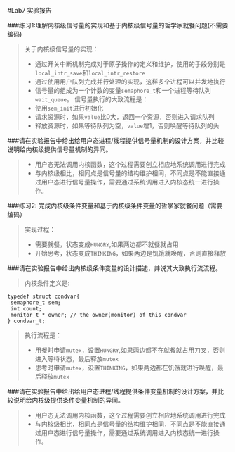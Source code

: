 #Lab7 实验报告

###练习1:理解内核级信号量的实现和基于内核级信号量的哲学家就餐问题(不需要编码)

> 关于内核级信号量的实现：
> * 通过开关中断机制完成对于原子操作的定义和维护，使用的手段分别是`local_intr_save`和`local_intr_restore`
> * 通过使用用户队列完成并行处理的实现，这样多个进程可以并发地执行
> * 信号量的组成为一个计数的变量`semaphore_t`和一个进程等待队列`wait_queue`。
> 信号量执行的大致流程是：
> * 使用`sem_init`进行初始化
> * 请求资源时，如果`value`比0大，返回一个资源，否则进入请求队列
> * 释放资源时，如果等待队列为空，`value`增1，否则唤醒等待队列的头

###请在实验报告中给出给用户态进程/线程提供信号量机制的设计方案，并比较说明给内核级提供信号量机制的异同。

> * 用户态无法调用内核函数，这个过程需要创立相应地系统调用进行完成
> * 与内核级相比，相同点是信号量的结构维护相同，不同点是不能直接通过用户态进行信号量操作，需要通过系统调用进入内核态统一进行操作。

###练习2: 完成内核级条件变量和基于内核级条件变量的哲学家就餐问题（需要编码）

> 实现过程：
> * 需要就餐，状态变成`HUNGRY`,如果两边都不就餐就占用
> * 开始思考，状态变成`THINKING`，如果两边是饥饿就唤醒，否则直接释放

###请在实验报告中给出内核级条件变量的设计描述，并说其大致执行流流程。

> 内核条件定义是:

```
typedef struct condvar{
 semaphore_t sem;
 int count;
 monitor_t * owner; // the owner(monitor) of this condvar
} condvar_t;
```
> 执行流程是：
> * 用餐时申请`mutex`，设置`HUNGRY`,如果两边都不在就餐就占用刀叉，否则进入等待状态，最后释放`mutex`
> * 思考时申请`mutex`，设置`THINKING`，如果两边都在饥饿就进行唤醒，最后释放`mutex`

###请在实验报告中给出给用户态进程/线程提供条件变量机制的设计方案，并比较说明给内核级提供条件变量机制的异同。


> * 用户态无法调用内核函数，这个过程需要创立相应地系统调用进行完成
> * 与内核级相比，相同点是信号量的结构维护相同，不同点是不能直接通过用户态进行信号量操作，需要通过系统调用进入内核态统一进行操作。

